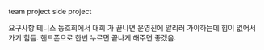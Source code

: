 team project
side project

요구사항
테니스 동호회에서 대회 가 끝나면 운영진에 알리러 가야하는데 힘이 없어서 가기 힘듬. 핸드폰으로 한번 누르면 끝나게 해주면 좋겠음.

